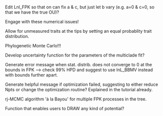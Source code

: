 Edit Lnl_FPK so that on can fix a & c, but just let b vary (e.g. a=0 & c=0, so that we have the true OU)?

Engage with these numerical issues!


Allow for unmeasured traits at the tips by setting an equal probablity trait distribution. 

Phylogenetic Monte Carlo!!!

Develop uncertainty function for the parameters of the multiclade fit?

Generate error message when stat. distrib. does not converge to 0 at the bounds in FPK --> check 99% HPD and suggest to use lnL_BBMV instead with bounds further apart.

Generate helpful message if optimization failed, suggesting to either reduce Npts or change the optimization routine? Explained in the tutorial already.

rj-MCMC algorithm 'à la Bayou' for multiple FPK processes in the tree.

Function that enables users to DRAW any kind of potential?
